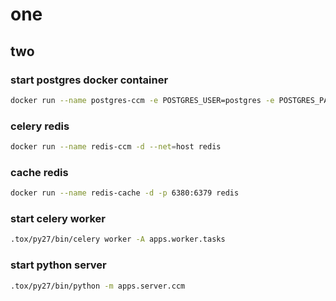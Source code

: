 
# one 

## two 


### start postgres docker container

``` bash
docker run --name postgres-ccm -e POSTGRES_USER=postgres -e POSTGRES_PASSWORD=postgres -d --net=host postgres
```

### celery redis 

``` bash
docker run --name redis-ccm -d --net=host redis
```

### cache redis 

``` bash
docker run --name redis-cache -d -p 6380:6379 redis
```


### start celery worker

``` bash
.tox/py27/bin/celery worker -A apps.worker.tasks
```

### start python server

``` bash
.tox/py27/bin/python -m apps.server.ccm
```

